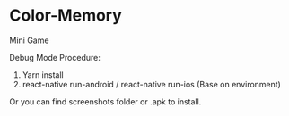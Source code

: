 # Color-Memory
Mini Game

Debug Mode Procedure:
1) Yarn install 
2) react-native run-android / react-native run-ios (Base on environment)

Or you can find screenshots folder or .apk to install.
